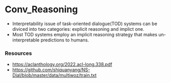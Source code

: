 # Conv_Reasoning
- Interpretability issue of task-oriented dialogue(TOD) systems can be diviced into two categories: explicit reasoning and implict one.
- Most TOD systems employ an implicit reasoning strategy that makes un-interpretable predictions to humans.


### Resources
- https://aclanthology.org/2022.acl-long.338.pdf
- https://github.com/shiquanyang/NS-Dial/blob/master/data/multiwoz/train.txt
